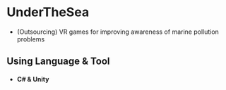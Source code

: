 # UnderTheSea
<ul>
<li>(Outsourcing) VR games for improving awareness of marine pollution problems</li>
</ul>


<h2> Using Language & Tool</h2>
<ul>
<li><h4> C# & Unity </h4></li>
</ul>


